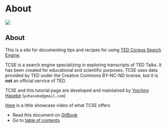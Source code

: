 # About

![](https://yohasebe.com/tcse/images/logo.png)

## About

This is a site for documenting tips and recipes for using [TED Corpus Search Engine](https://yohasebe.com/tcse).

TCSE is a search engine specializing in exploring transcripts of TED Talks. It has been created for educational and scientific purposes. TCSE uses data provided by TED under the Creative Commons BY-NC-ND license, but it is **not** an official service of TED.

TCSE and this tutorial page are developed and maintained by [Yoichiro Hasebe](https://yohasebe.com) \(`yohasebe@gmail.com`\)

[Here](https://youtu.be/zdCOk_lrauw) is a little showcase video of what TCSE offers

* Read this document on [GitBook](https://tcse.gitbook.io)
* Go to [table of contents](summary.md)

